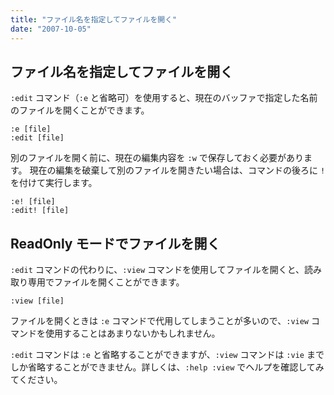 ```yaml
---
title: "ファイル名を指定してファイルを開く"
date: "2007-10-05"
---
```



ファイル名を指定してファイルを開く
----

`:edit` コマンド（`:e` と省略可）を使用すると、現在のバッファで指定した名前のファイルを開くことができます。

~~~
:e [file]
:edit [file]
~~~

別のファイルを開く前に、現在の編集内容を `:w` で保存しておく必要があります。
現在の編集を破棄して別のファイルを開きたい場合は、コマンドの後ろに `!` を付けて実行します。

~~~
:e! [file]
:edit! [file]
~~~


ReadOnly モードでファイルを開く
----

`:edit` コマンドの代わりに、`:view` コマンドを使用してファイルを開くと、読み取り専用でファイルを開くことができます。

~~~
:view [file]
~~~

ファイルを開くときは `:e` コマンドで代用してしまうことが多いので、`:view` コマンドを使用することはあまりないかもしれません。

<div class="note">
<code>:edit</code> コマンドは <code>:e</code> と省略することができますが、<code>:view</code> コマンドは <code>:vie</code> までしか省略することができません。詳しくは、<code>:help :view</code> でヘルプを確認してみてください。
</div>

